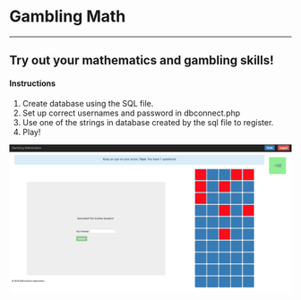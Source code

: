 # Gambling Math
----

## Try out your mathematics and gambling skills!

#### Instructions
1) Create database using the SQL file.
2) Set up correct usernames and password in dbconnect.php
3) Use one of the strings in database created by the sql file to register.
4) Play!

<img src = "https://github.com/WVik/gamblingmath/blob/master/img/demo.png">


